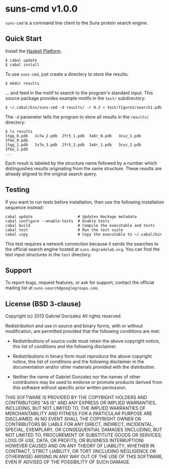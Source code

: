 # suns-cmd v1.0.0

`suns-cmd` is a command line client to the Suns protein search engine.

## Quick Start

Install the [Haskell Platform](http://www.haskell.org/platform/).

    $ cabal update
    $ cabal install

To use `suns-cmd`, just create a directory to store the results:

    $ mkdir results

... and feed in the motif to search to the program's standard input.  This
source package provides example motifs in the `test/` subdirectory:

    $ ~/.cabal/bin/suns-cmd -d results/ -r 0.2 < test/figure2/search1.pdb

The `-d` parameter tells the program to store all results in the `results/`
directory:

    $ ls results
    1tqg_0.pdb   1v7w_2.pdb  2fr5_1.pdb  3a6r_0.pdb   3cuz_1.pdb  3fke_0.pdb
    1tqg_1.pdb   1v7w_3.pdb  2fr5_2.pdb  3a6r_1.pdb   3cuz_2.pdb  3fke_1.pdb
    ...

Each result is labeled by the structure name followed by a number which
distinguishes results originating from the same structure.  These results are
already aligned to the original search query.

## Testing

If you want to run tests before installation, then use the following
installation sequence instead:

    cabal update                    # Updates Hackage metadata
    cabal configure --enable-tests  # Enable tests
    cabal build                     # Compile the executable and tests
    cabal test                      # Run the test suite
    cabal copy                      # Copy the executable to ~/.cabal/bin

This test requires a network connection because it sends the searches to the
official search engine hosted at `suns.degradolab.org`.  You can find the
test input structures in the `test` directory.

## Support

To report bugs, request features, or ask for support, contact the official
mailing list at `suns-search@googlegroups.com`.

## License (BSD 3-clause)

Copyright (c) 2013 Gabriel Gonzalez
All rights reserved.

Redistribution and use in source and binary forms, with or without modification,
are permitted provided that the following conditions are met:

* Redistributions of source code must retain the above copyright notice, this
  list of conditions and the following disclaimer.

* Redistributions in binary form must reproduce the above copyright notice, this
  list of conditions and the following disclaimer in the documentation and/or
  other materials provided with the distribution.

* Neither the name of Gabriel Gonzalez nor the names of other contributors may
  be used to endorse or promote products derived from this software without
  specific prior written permission.

THIS SOFTWARE IS PROVIDED BY THE COPYRIGHT HOLDERS AND CONTRIBUTORS "AS IS" AND
ANY EXPRESS OR IMPLIED WARRANTIES, INCLUDING, BUT NOT LIMITED TO, THE IMPLIED
WARRANTIES OF MERCHANTABILITY AND FITNESS FOR A PARTICULAR PURPOSE ARE
DISCLAIMED. IN NO EVENT SHALL THE COPYRIGHT OWNER OR CONTRIBUTORS BE LIABLE FOR
ANY DIRECT, INDIRECT, INCIDENTAL, SPECIAL, EXEMPLARY, OR CONSEQUENTIAL DAMAGES
(INCLUDING, BUT NOT LIMITED TO, PROCUREMENT OF SUBSTITUTE GOODS OR SERVICES;
LOSS OF USE, DATA, OR PROFITS; OR BUSINESS INTERRUPTION) HOWEVER CAUSED AND ON
ANY THEORY OF LIABILITY, WHETHER IN CONTRACT, STRICT LIABILITY, OR TORT
(INCLUDING NEGLIGENCE OR OTHERWISE) ARISING IN ANY WAY OUT OF THE USE OF THIS
SOFTWARE, EVEN IF ADVISED OF THE POSSIBILITY OF SUCH DAMAGE.
